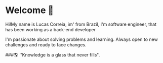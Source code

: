 #	Welcome 👋
Hi!My name is Lucas Correia, im' from Brazil, I'm software engineer, that has been working as a back-end developer

I'm passionate about solving problems and learning. Always open to new challenges and ready to face changes.


###🌎 ''Knowledge is a glass that never fills''.
